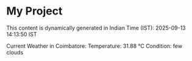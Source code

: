 # My Project

This content is dynamically generated in Indian Time (IST): 2025-09-13 14:13:50 IST


Current Weather in Coimbatore:
Temperature: 31.88 °C
Condition: few clouds
